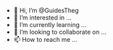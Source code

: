 - 👋 Hi, I’m @GuidesTheg
- 👀 I’m interested in ...
- 🌱 I’m currently learning ...
- 💞️ I’m looking to collaborate on ...
- 📫 How to reach me ...

<!---
GuidesTheg/GuidesTheg is a ✨ special ✨ repository because its `README.md` (this file) appears on your GitHub profile.
You can click the Preview link to take a look at your changes.
--->
